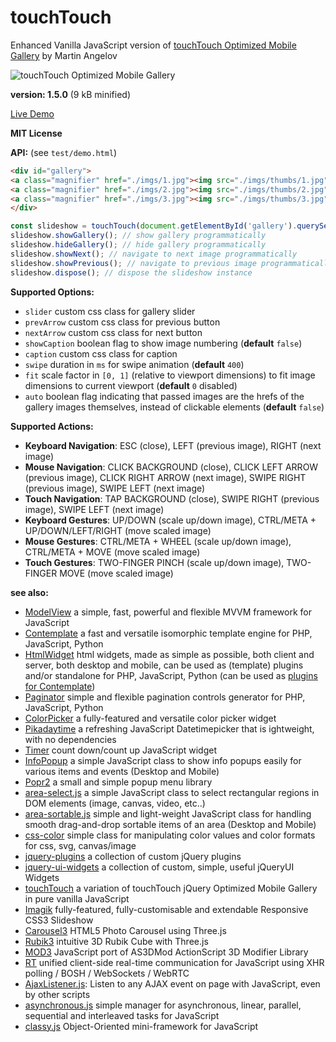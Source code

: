# touchTouch

Enhanced Vanilla JavaScript version of [touchTouch Optimized Mobile Gallery](https://github.com/tutorialzine/touchTouch) by Martin Angelov


![touchTouch Optimized Mobile Gallery](/touchtouch.jpg)


**version: 1.5.0** (9 kB minified)


[Live Demo](https://foo123.github.io/examples/touchtouch/)


**MIT License**


**API:** (see `test/demo.html`)

```html
<div id="gallery">
<a class="magnifier" href="./imgs/1.jpg"><img src="./imgs/thumbs/1.jpg" /></a>
<a class="magnifier" href="./imgs/2.jpg"><img src="./imgs/thumbs/2.jpg" /></a>
<a class="magnifier" href="./imgs/3.jpg"><img src="./imgs/thumbs/3.jpg" /></a>
</div>
```
```javascript
const slideshow = touchTouch(document.getElementById('gallery').querySelectorAll('.magnifier'), options);
slideshow.showGallery(); // show gallery programmatically
slideshow.hideGallery(); // hide gallery programmatically
slideshow.showNext(); // navigate to next image programmatically
slideshow.showPrevious(); // navigate to previous image programmatically
slideshow.dispose(); // dispose the slideshow instance
```

**Supported Options:**

* `slider` custom css class for gallery slider
* `prevArrow` custom css class for previous button
* `nextArrow` custom css class for next button
* `showCaption` boolean flag to show image numbering (**default** `false`)
* `caption` custom css class for caption
* `swipe` duration in `ms` for swipe animation (**default** `400`)
* `fit` scale factor in `[0, 1]` (relative to viewport dimensions) to fit image dimensions to current viewport (**default** `0` disabled)
* `auto` boolean flag indicating that passed images are the hrefs of the gallery images themselves, instead of clickable elements (**default** `false`)


**Supported Actions:**

* **Keyboard Navigation**: ESC (close), LEFT (previous image), RIGHT (next image)
* **Mouse Navigation**: CLICK BACKGROUND (close), CLICK LEFT ARROW (previous image), CLICK RIGHT ARROW (next image), SWIPE RIGHT (previous image), SWIPE LEFT (next image)
* **Touch Navigation**: TAP BACKGROUND (close), SWIPE RIGHT (previous image), SWIPE LEFT (next image)
* **Keyboard Gestures**: UP/DOWN (scale up/down image), CTRL/META + UP/DOWN/LEFT/RIGHT (move scaled image)
* **Mouse Gestures**: CTRL/META + WHEEL (scale up/down image), CTRL/META + MOVE (move scaled image)
* **Touch Gestures**: TWO-FINGER PINCH (scale up/down image), TWO-FINGER MOVE (move scaled image)


**see also:**

* [ModelView](https://github.com/foo123/modelview.js) a simple, fast, powerful and flexible MVVM framework for JavaScript
* [Contemplate](https://github.com/foo123/Contemplate) a fast and versatile isomorphic template engine for PHP, JavaScript, Python
* [HtmlWidget](https://github.com/foo123/HtmlWidget) html widgets, made as simple as possible, both client and server, both desktop and mobile, can be used as (template) plugins and/or standalone for PHP, JavaScript, Python (can be used as [plugins for Contemplate](https://github.com/foo123/Contemplate/blob/master/src/js/plugins/plugins.txt))
* [Paginator](https://github.com/foo123/Paginator)  simple and flexible pagination controls generator for PHP, JavaScript, Python
* [ColorPicker](https://github.com/foo123/ColorPicker) a fully-featured and versatile color picker widget
* [Pikadaytime](https://github.com/foo123/Pikadaytime) a refreshing JavaScript Datetimepicker that is ightweight, with no dependencies
* [Timer](https://github.com/foo123/Timer) count down/count up JavaScript widget
* [InfoPopup](https://github.com/foo123/InfoPopup) a simple JavaScript class to show info popups easily for various items and events (Desktop and Mobile)
* [Popr2](https://github.com/foo123/Popr2) a small and simple popup menu library
* [area-select.js](https://github.com/foo123/area-select.js) a simple JavaScript class to select rectangular regions in DOM elements (image, canvas, video, etc..)
* [area-sortable.js](https://github.com/foo123/area-sortable.js) simple and light-weight JavaScript class for handling smooth drag-and-drop sortable items of an area (Desktop and Mobile)
* [css-color](https://github.com/foo123/css-color) simple class for manipulating color values and color formats for css, svg, canvas/image
* [jquery-plugins](https://github.com/foo123/jquery-plugins) a collection of custom jQuery plugins
* [jquery-ui-widgets](https://github.com/foo123/jquery-ui-widgets) a collection of custom, simple, useful jQueryUI Widgets
* [touchTouch](https://github.com/foo123/touchTouch) a variation of touchTouch jQuery Optimized Mobile Gallery in pure vanilla JavaScript
* [Imagik](https://github.com/foo123/Imagik) fully-featured, fully-customisable and extendable Responsive CSS3 Slideshow
* [Carousel3](https://github.com/foo123/Carousel3) HTML5 Photo Carousel using Three.js
* [Rubik3](https://github.com/foo123/Rubik3) intuitive 3D Rubik Cube with Three.js
* [MOD3](https://github.com/foo123/MOD3) JavaScript port of AS3DMod ActionScript 3D Modifier Library
* [RT](https://github.com/foo123/RT) unified client-side real-time communication for JavaScript using XHR polling / BOSH / WebSockets / WebRTC
* [AjaxListener.js](https://github.com/foo123/AjaxListener.js): Listen to any AJAX event on page with JavaScript, even by other scripts
* [asynchronous.js](https://github.com/foo123/asynchronous.js) simple manager for asynchronous, linear, parallel, sequential and interleaved tasks for JavaScript
* [classy.js](https://github.com/foo123/classy.js) Object-Oriented mini-framework for JavaScript

